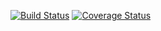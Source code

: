 [![Build Status](https://travis-ci.org/gVkWY8NJAa/BetCalculator.svg?branch=master)](https://travis-ci.org/gVkWY8NJAa/BetCalculator) [![Coverage Status](https://coveralls.io/repos/github/gVkWY8NJAa/BetCalculator/badge.svg?branch=master)](https://coveralls.io/github/gVkWY8NJAa/BetCalculator?branch=master)